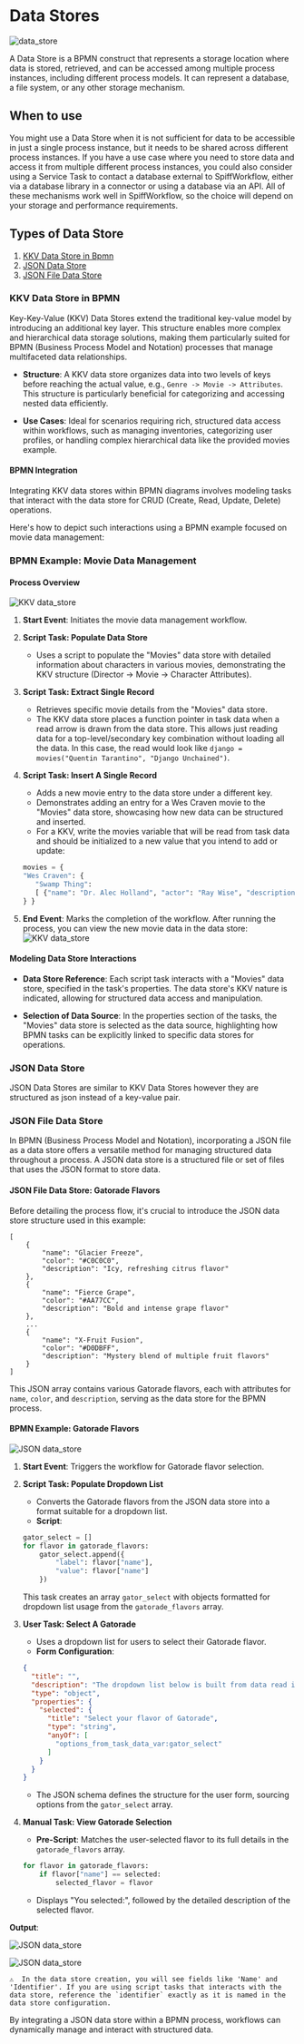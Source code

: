 # Data Stores

![data_store](/images/data_store.png)

A Data Store is a BPMN construct that represents a storage location where data is stored, retrieved, and can be accessed among multiple process instances, including different process models.
It can represent a database, a file system, or any other storage mechanism.

## When to use

You might use a Data Store when it is not sufficient for data to be accessible in just a single process instance, but it needs to be shared across different process instances.
If you have a use case where you need to store data and access it from multiple different process instances, you could also consider using a Service Task to contact a database external to SpiffWorkflow, either via a database library in a connector or using a database via an API.
All of these mechanisms work well in SpiffWorkflow, so the choice will depend on your storage and performance requirements.

## Types of Data Store

1. [KKV Data Store in Bpmn](#kkv-data-store-in-bpmn)
2. [JSON Data Store](#json-data-store)
3. [JSON File Data Store](#json-file-data-store)

### KKV Data Store in BPMN

Key-Key-Value (KKV) Data Stores extend the traditional key-value model by introducing an additional key layer.
This structure enables more complex and hierarchical data storage solutions, making them particularly suited for BPMN (Business Process Model and Notation) processes that manage multifaceted data relationships.

- **Structure**: A KKV data store organizes data into two levels of keys before reaching the actual value, e.g., `Genre -> Movie -> Attributes`.
This structure is particularly beneficial for categorizing and accessing nested data efficiently.

- **Use Cases**: Ideal for scenarios requiring rich, structured data access within workflows, such as managing inventories, categorizing user profiles, or handling complex hierarchical data like the provided movies example.

#### BPMN Integration

Integrating KKV data stores within BPMN diagrams involves modeling tasks that interact with the data store for CRUD (Create, Read, Update, Delete) operations.

Here's how to depict such interactions using a BPMN example focused on movie data management:

### BPMN Example: Movie Data Management

#### Process Overview
![KKV data_store](/images/DataStore_KKV.png)

1. **Start Event**: Initiates the movie data management workflow.

2. **Script Task: Populate Data Store**
    - Uses a script to populate the "Movies" data store with detailed information about characters in various movies, demonstrating the KKV structure (Director -> Movie -> Character Attributes).

3. **Script Task: Extract Single Record**
    - Retrieves specific movie details from the "Movies" data store.
    - The KKV data store places a function pointer in task data when a read arrow is drawn from the data store.
    This allows just reading data for a top-level/secondary key combination without loading all the data.
    In this case, the read would look like `django = movies("Quentin Tarantino", "Django Unchained")`.

4. **Script Task: Insert A Single Record**
    - Adds a new movie entry to the data store under a different key.
    - Demonstrates adding an entry for a Wes Craven movie to the "Movies" data store, showcasing how new data can be structured and inserted.
    - For a KKV, write the movies variable that will be read from task data and should be initialized to a new value that you intend to add or update:

     ```python
    movies = {
    "Wes Craven": {
        "Swamp Thing": 
        [ {"name": "Dr. Alec Holland", "actor": "Ray Wise", "description": "whatever"}]
    } }
     ```

5. **End Event**: Marks the completion of the workflow.
After running the process, you can view the new movie data in the data store:
![KKV data_store](/images/DataStore_KKV_Store.png)

#### Modeling Data Store Interactions

- **Data Store Reference**: Each script task interacts with a "Movies" data store, specified in the task's properties.
The data store's KKV nature is indicated, allowing for structured data access and manipulation.

- **Selection of Data Source**: In the properties section of the tasks, the "Movies" data store is selected as the data source, highlighting how BPMN tasks can be explicitly linked to specific data stores for operations.

### JSON Data Store

JSON Data Stores are similar to KKV Data Stores however they are structured as json instead of a key-value pair.

### JSON File Data Store

In BPMN (Business Process Model and Notation), incorporating a JSON file as a data store offers a versatile method for managing structured data throughout a process.
A JSON data store is a structured file or set of files that uses the JSON format to store data.

#### JSON File Data Store: Gatorade Flavors

Before detailing the process flow, it's crucial to introduce the JSON data store structure used in this example:

```
[
    {
        "name": "Glacier Freeze",
        "color": "#C0C0C0",
        "description": "Icy, refreshing citrus flavor"
    },
    {
        "name": "Fierce Grape",
        "color": "#AA77CC",
        "description": "Bold and intense grape flavor"
    },
    ...
    {
        "name": "X-Fruit Fusion",
        "color": "#D0DBFF",
        "description": "Mystery blend of multiple fruit flavors"
    }
]
```

This JSON array contains various Gatorade flavors, each with attributes for `name`, `color`, and `description`, serving as the data store for the BPMN process.

#### BPMN Example: Gatorade Flavors

![JSON data_store](/images/JSON_data_store.png)

1. **Start Event**: Triggers the workflow for Gatorade flavor selection.

2. **Script Task: Populate Dropdown List**
    - Converts the Gatorade flavors from the JSON data store into a format suitable for a dropdown list.
    - **Script**:
     ```python
     gator_select = []
     for flavor in gatorade_flavors:
         gator_select.append({
             "label": flavor["name"],
             "value": flavor["name"]
         })
     ```
    This task creates an array `gator_select` with objects formatted for dropdown list usage from the `gatorade_flavors` array.

3. **User Task: Select A Gatorade**
    - Uses a dropdown list for users to select their Gatorade flavor.
    - **Form Configuration**:
     ```json
     {
       "title": "",
       "description": "The dropdown list below is built from data read in from a JSON file.",
       "type": "object",
       "properties": {
         "selected": {
           "title": "Select your flavor of Gatorade",
           "type": "string",
           "anyOf": [
             "options_from_task_data_var:gator_select"
           ]
         }
       }
     }
     ```
     - The JSON schema defines the structure for the user form, sourcing options from the `gator_select` array.

4. **Manual Task: View Gatorade Selection**
    - **Pre-Script**: Matches the user-selected flavor to its full details in the `gatorade_flavors` array.
     ```python
     for flavor in gatorade_flavors:
         if flavor["name"] == selected:
             selected_flavor = flavor
     ```
    - Displays "You selected:", followed by the detailed description of the selected flavor.

**Output**:

![JSON data_store](/images/JSON_Data_Store_1.png)

![JSON data_store](/images/DataStore_JSON_Output.png)

```{admonition} Note
⚠  In the data store creation, you will see fields like 'Name' and 'Identifier'. If you are using script tasks that interacts with the data store, reference the `identifier` exactly as it is named in the data store configuration.
```
By integrating a JSON data store within a BPMN process, workflows can dynamically manage and interact with structured data.

